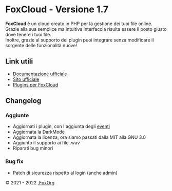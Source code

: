 # FoxCloud - Versione 1.7
**FoxCloud** è un cloud creato in PHP per la gestione dei tuoi file online.<br>
Grazie alla sua semplice ma intuitiva interfaccia risulta essere il posto giusto dove tenere i tuoi file.<br>
Inoltre, grazie al supporto dei plugin puoi integrare senza modificare il sorgente delle funzionalità nuove!

## Link utili
-  [Documentazione ufficiale](https://github.com/FoxWorn3365/Cloud/wiki/v1.7)
-  [Sito ufficiale](https://foxcloud.fcosma.it/)
-  [Plugins per FoxCloud](https://github.com/FoxWorn3365/Cloud/blob/v1.7/plugins.md)

## Changelog
### Aggiunte
- Aggiornati i plugin, con l'aggiunta degli [eventi](https://foxcloud.fcosma.it/docs/v1.7#plugins-events)
- Aggiornata la DarkMode
- Aggiornata la licenza, ora siamo passati dalla MIT alla GNU 3.0
- Aggiunto il supporto ai file .wav
- Riparati bug minori
### Bug fix
- Patch di sicurezza rispetto al login (anche admin)


&copy; 2021 - 2022 [.FoxOrg](https://foxorg.fcosma.it/)

